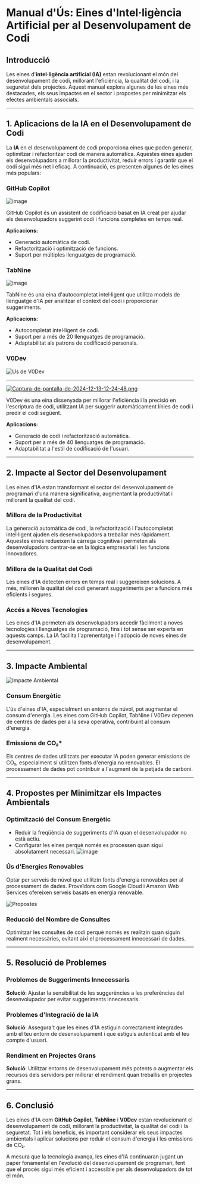 # Manual d'Ús: Eines d'Intel·ligència Artificial per al Desenvolupament de Codi

## Introducció

Les eines d'**intel·ligència artificial (IA)** estan revolucionant el món del desenvolupament de codi, millorant l'eficiència, la qualitat del codi, i la seguretat dels projectes. Aquest manual explora algunes de les eines més destacades, els seus impactes en el sector i propostes per minimitzar els efectes ambientals associats.

---

## 1. Aplicacions de la IA en el Desenvolupament de Codi

La **IA** en el desenvolupament de codi proporciona eines que poden generar, optimitzar i refactoritzar codi de manera automàtica. Aquestes eines ajuden els desenvolupadors a millorar la productivitat, reduir errors i garantir que el codi sigui més net i eficaç. A continuació, es presenten algunes de les eines més populars:

### **GitHub Copilot**
![image](https://github.com/user-attachments/assets/9191bbb3-bd36-4497-9784-951306850ce7)

GitHub Copilot és un assistent de codificació basat en IA creat per ajudar els desenvolupadors suggerint codi i funcions completes en temps real.

**Aplicacions:**
- Generació automàtica de codi.
- Refactorització i optimització de funcions.
- Suport per múltiples llenguatges de programació.

### **TabNine**
![image](https://github.com/user-attachments/assets/d8808595-1869-4dbe-9ddc-7cb6003c01a6)

TabNine és una eina d'autocompletat intel·ligent que utilitza models de llenguatge d'IA per analitzar el context del codi i proporcionar suggeriments.

**Aplicacions:**
- Autocompletat intel·ligent de codi.
- Suport per a més de 20 llenguatges de programació.
- Adaptabilitat als patrons de codificació personals.

### **V0Dev**
![Us de V0Dev](https://i.postimg.cc/brLj8wxK/Captura-de-pantalla-de-2024-12-10-09-07-48.png)

---
[![Captura-de-pantalla-de-2024-12-13-12-24-48.png](https://i.postimg.cc/bvw2DqW1/Captura-de-pantalla-de-2024-12-13-12-24-48.png)](https://postimg.cc/21g5gNz5)

V0Dev és una eina dissenyada per millorar l'eficiència i la precisió en l'escriptura de codi, utilitzant IA per suggerir automàticament línies de codi i predir el codi següent.

**Aplicacions:**
- Generació de codi i refactorització automàtica.
- Suport per a més de 40 llenguatges de programació.
- Adaptabilitat a l'estil de codificació de l'usuari.




---

## 2. Impacte al Sector del Desenvolupament

Les eines d'IA estan transformant el sector del desenvolupament de programari d'una manera significativa, augmentant la productivitat i millorant la qualitat del codi.

### **Millora de la Productivitat**
La generació automàtica de codi, la refactorització i l'autocompletat intel·ligent ajuden els desenvolupadors a treballar més ràpidament. Aquestes eines redueixen la càrrega cognitiva i permeten als desenvolupadors centrar-se en la lògica empresarial i les funcions innovadores.

### **Millora de la Qualitat del Codi**
Les eines d'IA detecten errors en temps real i suggereixen solucions. A més, milloren la qualitat del codi generant suggeriments per a funcions més eficients i segures.

### **Accés a Noves Tecnologies**
Les eines d'IA permeten als desenvolupadors accedir fàcilment a noves tecnologies i llenguatges de programació, fins i tot sense ser experts en aquests camps. La IA facilita l'aprenentatge i l'adopció de noves eines de desenvolupament.

---

## 3. Impacte Ambiental
![Impacte Ambiental](https://www.repsol.com/content/dam/repsol-corporate/es/energia-e-innovacion/consumo-energetico-cabecera.jpg)
### **Consum Energètic**
L'ús d'eines d'IA, especialment en entorns de núvol, pot augmentar el consum d'energia. Les eines com GitHub Copilot, TabNine i V0Dev depenen de centres de dades per a la seva operativa, contribuint al consum d'energia.

### **Emissions de CO₂***
Els centres de dades utilitzats per executar IA poden generar emissions de CO₂, especialment si utilitzen fonts d'energia no renovables. El processament de dades pot contribuir a l'augment de la petjada de carboni.


---

## 4. Propostes per Minimitzar els Impactes Ambientals

### **Optimització del Consum Energètic**
- Reduir la freqüència de suggeriments d'IA quan el desenvolupador no està actiu.
- Configurar les eines perquè només es processen quan sigui absolutament necessari.
![image](https://github.com/user-attachments/assets/61312844-5b98-4346-845b-02ad4b1c600a)

### **Ús d'Energies Renovables**
Optar per serveis de núvol que utilitzin fonts d'energia renovables per al processament de dades. Proveïdors com Google Cloud i Amazon Web Services ofereixen serveis basats en energia renovable.

![Propostes](https://www.laecuaciondigital.com/wp-content/uploads/2024/06/energia-renovable_la-ecuacion-digital.jpg)
### **Reducció del Nombre de Consultes**
Optimitzar les consultes de codi perquè només es realitzin quan siguin realment necessàries, evitant així el processament innecessari de dades.

---

## 5. Resolució de Problemes

### **Problemes de Suggeriments Innecessaris**
**Solució**: Ajustar la sensibilitat de les suggerències a les preferències del desenvolupador per evitar suggeriments innecessaris.

### **Problemes d'Integració de la IA**
**Solució**: Assegura't que les eines d'IA estiguin correctament integrades amb el teu entorn de desenvolupament i que estiguis autenticat amb el teu compte d'usuari.

### **Rendiment en Projectes Grans**
**Solució**: Utilitzar entorns de desenvolupament més potents o augmentar els recursos dels servidors per millorar el rendiment quan treballis en projectes grans.

---

## 6. Conclusió

Les eines d'IA com **GitHub Copilot**, **TabNine** i **V0Dev** estan revolucionant el desenvolupament de codi, millorant la productivitat, la qualitat del codi i la seguretat. Tot i els beneficis, és important considerar els seus impactes ambientals i aplicar solucions per reduir el consum d'energia i les emissions de CO₂.

A mesura que la tecnologia avança, les eines d'IA continuaran jugant un paper fonamental en l'evolució del desenvolupament de programari, fent que el procés sigui més eficient i accessible per als desenvolupadors de tot el món.


